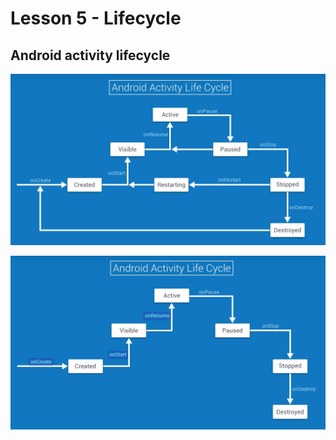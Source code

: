 # Lesson 5 - Lifecycle

## Android activity lifecycle

![](lesson_5_3_lifecycle.png "Lifecycle")

![](lesson_5_3_lifecycle_2.png "Lifecycle")

## 
